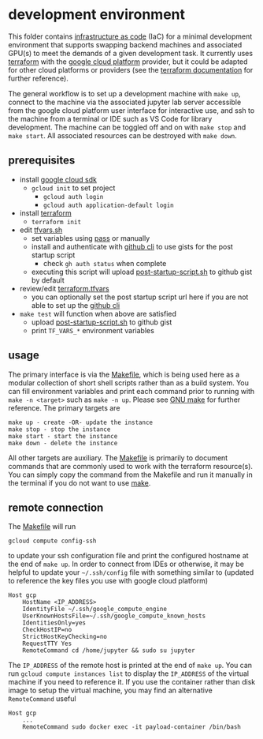 # development environment

This folder contains [infrastructure as code][IaC] (IaC) for a minimal development environment that supports swapping backend machines and associated GPU(s) to meet the demands of a given development task. It currently uses [terraform][terraform] with the [google cloud platform][gcpsdk] provider, but it could be adapted for other cloud platforms or providers (see the [terraform documentation][tfmdocs] for further reference).

The general workflow is to set up a development machine with `make up`, connect to the machine via the associated jupyter lab server accessible from the google cloud platform user interface for interactive use, and ssh to the machine from a terminal or IDE such as VS Code for library development. The machine can be toggled off and on with `make stop` and `make start`. All associated resources can be destroyed with `make down`.

## prerequisites

- install [google cloud sdk][gcpsdk]
  - `gcloud init` to set project
    - `gcloud auth login`
    - `gcloud auth application-default login`
- install [terraform][terraform]
  - `terraform init`
- edit [tfvars.sh](./tfvars.sh)
  - set variables using [pass][pass] or manually
  - install and authenticate with [github cli][ghcli] to use gists for the post startup script
    - check `gh auth status` when complete
  - executing this script will upload [post-startup-script.sh](./post-startup-script.sh) to github gist by default
- review/edit [terraform.tfvars](./terraform.tfvars)
  - you can optionally set the post startup script url here if you are not able to set up the [github cli][ghcli] 
- `make test` will function when above are satisfied
  - upload [post-startup-script.sh](./post-startup-script.sh) to github gist
  - print `TF_VARS_*` environment variables

## usage 

The primary interface is via the [Makefile](./Makefile), which is being used here as a modular collection of short shell scripts rather than as a build system. You can fill environment variables and print each command prior to running with `make -n <target>` such as `make -n up`. Please see [GNU make][make] for further reference. The primary targets are

    make up - create -OR- update the instance
    make stop - stop the instance
    make start - start the instance
    make down - delete the instance
    
All other targets are auxiliary. The [Makefile](./Makefile) is primarily to document commands that are commonly used to work with the terraform resource(s). You can simply copy the command from the Makefile and run it manually in the terminal if you do not want to use [make][make].

## remote connection

The [Makefile](./Makefile) will run

```shell
gcloud compute config-ssh
```

to update your ssh configuration file and print the configured hostname at the end of `make up`. In order to connect from IDEs or otherwise, it may be helpful to update your `~/.ssh/config` file with something similar to (updated to reference the key files you use with google cloud platform)

```shell
Host gcp
    HostName <IP_ADDRESS>
    IdentityFile ~/.ssh/google_compute_engine
    UserKnownHostsFile=~/.ssh/google_compute_known_hosts
    IdentitiesOnly=yes
    CheckHostIP=no
    StrictHostKeyChecking=no
    RequestTTY Yes
    RemoteCommand cd /home/jupyter && sudo su jupyter
```

The `IP_ADDRESS` of the remote host is printed at the end of `make up`. You can run `gcloud compute instances list` to display the `IP_ADDRESS` of the virtual machine if you need to reference it.
If you use the container rather than disk image to setup the virtual machine, you may find an alternative `RemoteCommand` useful

```shell
Host gcp
    ...
    RemoteCommand sudo docker exec -it payload-container /bin/bash
```


[IaC]: https://en.wikipedia.org/wiki/Infrastructure_as_code
[make]: https://www.gnu.org/software/make/
[gcpsdk]: https://cloud.google.com/sdk/docs/install
[tfmdocs]: https://developer.hashicorp.com/terraform/docs
[terraform]: https://developer.hashicorp.com/terraform/tutorials/gcp-get-started/install-cli
[pass]: https://www.passwordstore.org/
[ghcli]: https://cli.github.com
